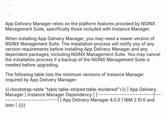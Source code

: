 ```yaml
---

---
```


App Delivery Manager relies on the platform features provided by NGINX Management Suite, specifically those included with Instance Manager. 

When installing App Delivery Manager, you may need a newer version of NGINX Management Suite. The installation process will notify you of any version requirements before installing App Delivery Manager and any dependent packages, including NGINX Management Suite. You may cancel the installation process if a backup of the NGINX Management Suite is needed before upgrading.

The following table lists the minimum versions of Instance Manager required by App Delivery Manager:

{{<bootstrap-table "table table-striped table-bordered">}}
| App Delivery Manager       | Instance Manager Dependency |
|----------------------------|-----------------------------|
| App Delivery Manager 4.0.0 | NIM 2.10.0 and later        |
{{</bootstrap-table>}}


<!-- Do not remove. Keep this code at the bottom of the include -->
<!-- DOCS-000 -->
